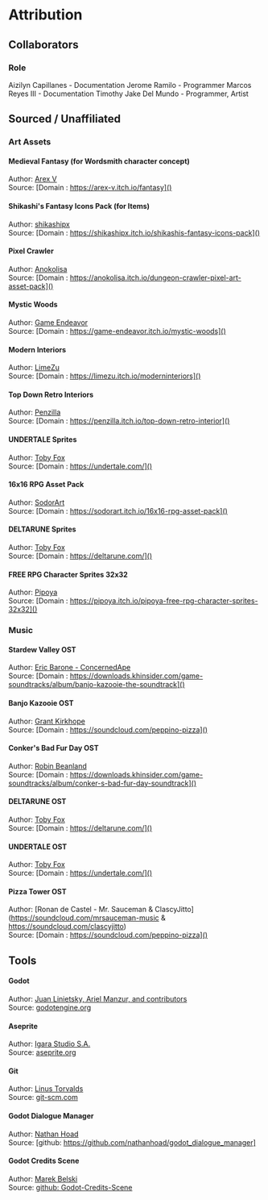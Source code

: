 # Attribution
## Collaborators

### Role
Aizilyn Capillanes - Documentation
Jerome Ramilo - Programmer
Marcos Reyes III - Documentation
Timothy Jake Del Mundo - Programmer, Artist


## Sourced / Unaffiliated
### Art Assets

#### Medieval Fantasy (for Wordsmith character concept)
Author: [Arex V](https://arex-v.itch.io/)  
Source: [Domain : https://arex-v.itch.io/fantasy]()  

#### Shikashi's Fantasy Icons Pack (for Items)
Author: [shikashipx](https://shikashipx.itch.io/)  
Source: [Domain : https://shikashipx.itch.io/shikashis-fantasy-icons-pack]()  

#### Pixel Crawler
Author: [Anokolisa](https://anokolisa.itch.io/)  
Source: [Domain : https://anokolisa.itch.io/dungeon-crawler-pixel-art-asset-pack]()  

#### Mystic Woods
Author: [Game Endeavor](https://game-endeavor.itch.io/)  
Source: [Domain : https://game-endeavor.itch.io/mystic-woods]()  

#### Modern Interiors
Author: [LimeZu](https://limezu.itch.io/)  
Source: [Domain : https://limezu.itch.io/moderninteriors]()  

#### Top Down Retro Interiors
Author: [Penzilla](https://penzilla.itch.io/)  
Source: [Domain : https://penzilla.itch.io/top-down-retro-interior]()  

#### UNDERTALE Sprites
Author: [Toby Fox](https://toby.fangamer.com/)  
Source: [Domain : https://undertale.com/]()  

#### 16x16 RPG Asset Pack
Author: [SodorArt](https://sodorart.itch.io/)  
Source: [Domain : https://sodorart.itch.io/16x16-rpg-asset-pack]()  

#### DELTARUNE Sprites
Author: [Toby Fox](https://toby.fangamer.com/)  
Source: [Domain : https://deltarune.com/]()  

#### FREE RPG Character Sprites 32x32
Author: [Pipoya](https://pipoya.itch.io/)  
Source: [Domain : https://pipoya.itch.io/pipoya-free-rpg-character-sprites-32x32]()  

### Music

#### Stardew Valley OST
Author: [Eric Barone - ConcernedApe](https://www.stardewvalley.net/author/concernedape/)  
Source: [Domain : https://downloads.khinsider.com/game-soundtracks/album/banjo-kazooie-the-soundtrack]()  

#### Banjo Kazooie OST
Author: [Grant Kirkhope](https://www.grantkirkhope.com/)  
Source: [Domain : https://soundcloud.com/peppino-pizza]()   

#### Conker's Bad Fur Day OST
Author: [Robin Beanland](https://soundcloud.com/robin-beanland)  
Source: [Domain : https://downloads.khinsider.com/game-soundtracks/album/conker-s-bad-fur-day-soundtrack]()   

#### DELTARUNE OST
Author: [Toby Fox](https://toby.fangamer.com/)  
Source: [Domain : https://deltarune.com/]() 

#### UNDERTALE OST
Author: [Toby Fox](https://toby.fangamer.com/)  
Source: [Domain : https://undertale.com/]()   

#### Pizza Tower OST
Author: [Ronan de Castel - Mr. Sauceman & ClascyJitto](https://soundcloud.com/mrsauceman-music & https://soundcloud.com/clascyjitto)  
Source: [Domain : https://soundcloud.com/peppino-pizza]()   


## Tools
#### Godot
Author: [Juan Linietsky, Ariel Manzur, and contributors](https://godotengine.org/contact)  
Source: [godotengine.org](https://godotengine.org/)  

#### Aseprite
Author: [Igara Studio S.A.](https://igara.com/)  
Source: [aseprite.org](https://www.aseprite.org/) 

#### Git
Author: [Linus Torvalds](https://github.com/torvalds)  
Source: [git-scm.com](https://git-scm.com/downloads)  

#### Godot Dialogue Manager
Author: [Nathan Hoad](https://nathanhoad.net/)  
Source: [github: https://github.com/nathanhoad/godot_dialogue_manager]

#### Godot Credits Scene
Author: [Marek Belski](https://github.com/Maaack/Godot-Credits-Scene/graphs/contributors)  
Source: [github: Godot-Credits-Scene](https://github.com/Maaack/Godot-Credits-Scene)  

